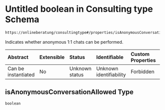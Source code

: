 # Untitled boolean in Consulting type Schema

```txt
https://onlineberatung/consultingtype#/properties/isAnonymousConversationAllowed
```

Indicates whether anonymous 1:1 chats can be performed.

| Abstract            | Extensible | Status         | Identifiable            | Custom Properties | Additional Properties | Access Restrictions | Defined In                                                           |
| :------------------ | :--------- | :------------- | :---------------------- | :---------------- | :-------------------- | :------------------ | :------------------------------------------------------------------- |
| Can be instantiated | No         | Unknown status | Unknown identifiability | Forbidden         | Allowed               | none                | [consulting-type.json*](consulting-type.json "open original schema") |

## isAnonymousConversationAllowed Type

`boolean`
